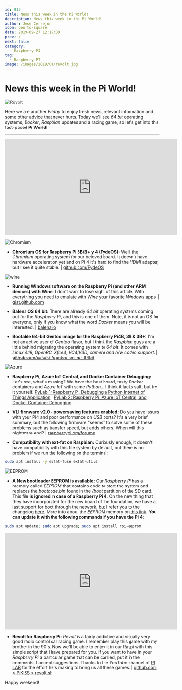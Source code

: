 ```yaml
---
id: 913
title: News this week in the Pi World!
description: News this week in the Pi World!
author: Jose Cerrejon
icon: pen-to-square
date: 2019-09-27 12:15:00
prev: /
next: false
category:
  - Raspberry PI
tag:
  - Raspberry PI
image: /images/2019/09/revolt.jpg
---
```


# News this week in the Pi World!

![Revolt](/images/2019/09/revolt.jpg)

Here we are another *Friday* to enjoy fresh news, relevant information and some other advice that never hurts. Today we'll see *64 bit* operating systems, *Docker*, *Raspbian* updates and a racing game, so let's get into this fast-paced **Pi World**!

- - -
<iframe width="560" height="315" src="https://www.youtube.com/embed/4su3nr68iX8" frameborder="0" allow="accelerometer; autoplay; encrypted-media; gyroscope; picture-in-picture" allowfullscreen></iframe>

![Chromium](/images/2016/05/chromium_OS.png)

* **Chromium OS for Raspberry Pi 3B/B+ y 4 (FydeOS):** Well, the *Chromium* operating system for our beloved board. It doesn't have hardware acceleration yet and on Pi 4 it's hard to find the *HDMI* adapter, but I see it quite stable. | [github.com/FydeOS](https://github.com/FydeOS/chromium_os_for_raspberry_pi/releases)

![wine](/images/2019/09/wine.png)

* **Running Windows software on the Raspberry Pi (and other ARM devices) with Wine:** I don't want to lose sight of this article. With everything you need to emulate with *Wine* your favorite *Windows* apps. | [gist.github.com](https://gist.github.com/MIvanchev/14de59fa2552d315ac74c30cf1c0b01e)

* **Balena OS 64 bit:** There are already *64 bit* operating systems coming out for the *Raspberry Pi*, and this is one of them. Note, it is not an OS for everyone, only if you know what the word *Docker* means you will be interested. | [balena.io](https://www.balena.io/os/#download)

* **Bootable 64-bit Gentoo image for the Raspberry Pi4B, 3B & 3B+:** I'm not an active user of *Gentoo* flavor, but I think the *Raspbian* guys are a little behind migrating the operating system to *64 bit*. It comes with *Linux 4.19, OpenRC, Xfce4, VC4/V3D, camera and h/w codec support*. | [github.com/sakaki-/gentoo-on-rpi-64bit](https://github.com/sakaki-/gentoo-on-rpi-64bit)

![Azure](/images/2019/09/python-loves-vscode-raspberrypi-docker.png)

* **Raspberry Pi, Azure IoT Central, and Docker Container Debugging:** Let's see, what's missing? We have the best board, tasty *Docker* containers and *Azure IoT* with some *Python*... I think it lacks salt, but try it yourself. [PyLab 1: Raspberry Pi, Debugging a Python Internet of Things Application](https://gloveboxes.github.io/PyLab-1-Debugging-a-Python-Internet-of-Things-Application/) | [PyLab 2: Raspberry Pi, Azure IoT Central, and Docker Container Debugging](https://dev.to/azure/raspberry-pi-azure-iot-central-and-docker-container-debugging-56hn)

* **VLI firmware v2.0 - powersaving features enabled:** Do you have issues with your Pi4 and poor performance on *USB* ports? It's a very brief summary, but the following firmware "seems" to solve some of these problems such as transfer speed, but adds others. When will this nightmare end? | [raspberrypi.org/forums](https://www.raspberrypi.org/forums/viewtopic.php?f=28&t=250990)

* **Compatibility with ext-fat on Raspbian:** Curiously enough, it doesn't have compatibility with this file system by default, but there is no problem if we run the following on the terminal:

```bash
sudo apt install -y exfat-fuse exfat-utils
```

![EEPROM](/images/2019/09/eeprom.png)

* **A New bootloader EEPROM is available:** Our *Raspberry Pi* has a memory called *EEPROM* that contains code to start the system and replaces the *bootcode.bin* found in the */boot* partition of the SD card. This file **is ignored in case of a Raspberry Pi 4**. On the new thing that they have incorporated for the new board of the foundation, we have at last support for boot through the network, but I refer you to the changelog [here](https://github.com/raspberrypi/rpi-eeprom/blob/master/firmware/release-notes.md). More info about the *EEPROM* memory on [this link](https://www.raspberrypi.org/documentation/hardware/raspberrypi/booteeprom.md). **You can update it with the following commands if you have the Pi 4**:

```bash
sudo apt update; sudo apt upgrade; sudo apt install rpi-eeprom
```

<iframe width="560" height="315" src="https://www.youtube.com/embed/9NkV9N0aZqU" frameborder="0" allow="accelerometer; autoplay; encrypted-media; gyroscope; picture-in-picture" allowfullscreen></iframe>

* **Revolt for Raspberry Pi:** *Revolt* is a fairly addictive and visually very good radio control car racing game. I remember play this game with my brother in the 90's. Now we'll be able to enjoy it in our Raspi with this simple script that I have prepared for you. If you want to have in your *Raspberry Pi* a particular game that can be carried, put it in the comments, I accept suggestions. Thanks to the *YouTube* channel of [PI LAB](https://www.youtube.com/channel/UCgfQjdc5RceRlTGfuthBs7g) for the effort he's making to bring us all these games. | [github.com > PiKISS > revolt.sh](https://github.com/jmcerrejon/PiKISS/blob/master/scripts/games/revolt.sh)


Happy weekend!
